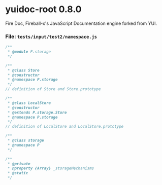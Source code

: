 
# yuidoc-root 0.8.0

Fire Doc, Fireball-x&#x27;s JavaScript Documentation engine forked from YUI.


### File: `tests/input/test2/namespace.js`

```js
/**
 * @module P.storage
 */

/**
 * @class Store
 * @constructor
 * @namespace P.storage
 */
// definition of Store and Store.prototype

/**
 * @class LocalStore
 * @constructor
 * @extends P.storage.Store
 * @namespace P.storage
 */
// definition of LocalStore and LocalStore.prototype

/**
 * @class storage
 * @namespace P
 */

/**
 * @private
 * @property {Array} _storageMechanisms
 * @static
 */

```
